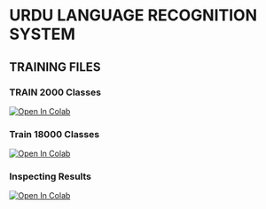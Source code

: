 # URDU LANGUAGE RECOGNITION SYSTEM
## TRAINING FILES
### TRAIN 2000 Classes
[![Open In Colab](https://colab.research.google.com/assets/colab-badge.svg)](https://colab.research.google.com/drive/1KMKe-MsLEXK3o4iVmVvAOADVcy2wr_cp?usp=sharing)
### Train 18000 Classes
[![Open In Colab](https://colab.research.google.com/assets/colab-badge.svg)](https://colab.research.google.com/drive/1h78lHcppEllU5PbuujzV0psfjXChhWhs?usp=sharing)
### Inspecting Results
[![Open In Colab](https://colab.research.google.com/assets/colab-badge.svg)](https://colab.research.google.com/drive/1hyT_XBjJnJvmX1kAHFs9yTf20qrB9dTX?usp=sharing)
